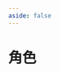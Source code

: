 ```yaml
---
aside: false
---
```

# 角色

<Characters :CHARACTER=CHARACTER :CITY=City :ELEMENT=Element :WEAPON=Weapon :GAME_NAME=GameName.HSR />

<script setup>
import { City, Element, Weapon } from "../.vitepress/components/hsr/utils";
import { CHARACTER } from "../.vitepress/components/hsr/characters";
import Characters from "../.vitepress/components/Characters.vue";
import { GameName } from "../.vitepress/components/utils";
</script>
